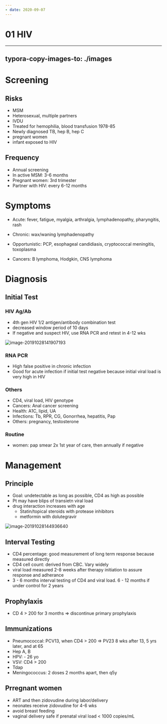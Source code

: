 ```yaml
---
- date: 2020-09-07
---
```


# 01 HIV
---

## typora-copy-images-to: ./images

# Screening

## Risks

- MSM
- Heterosexual, multiple partners
- IVDU
- Treated for hemophilia, blood transfusion 1978-85
- Newly diagnosed TB, hep B, hep C
- pregnant women
- infant exposed to HIV

## Frequency

- Annual screening
- In active MSM: 3-6 months
- Pregnant women: 3rd trimester
- Partner with HIV: every 6-12 months

# Symptoms

- Acute: fever, fatigue, myalgia, arthralgia, lymphadenopathy, pharyngitis, rash

- Chronic: wax/waning lymphadenopathy

- Opportunistic: PCP, esophageal candidiasis, cryptococcal meningitis, toxoplasma

- Cancers: B lymphoma, Hodgkin, CNS lymphoma

# Diagnosis

## Initial Test

### HIV Ag/Ab

- 4th gen HIV 1/2 antigen/antibody combination test
- decreased window period of 10 days
- If negative and suspect HIV, use RNA PCR and retest in 4-12 wks

![image-20191028141907193](https://photos.thisispiggy.com/file/wikiFiles/image-20191028141907193.png)

### RNA PCR

- High false positive in chronic infection
- Good for acute infection if initial test negative because initial viral load is very high in HIV

### Others

- CD4, viral load, HIV genotype
- Cancers: Anal cancer screening
- Health: A1C, lipid, UA
- Infections: Tb, RPR, CG, Gonorrhea, hepatitis, Pap
- Others: pregnancy, testosterone

### Routine

- women: pap smear 2x 1st year of care, then annually if negative

# Management

## Principle

- Goal: undetectable as long as possible, CD4 as high as possible
- Pt may have blips of transietn viral load
- drug interaction increases with age
	- Statin/topical steroids with protease inhibitors
	- metformin with dolutegravir

![image-20191028144936640](https://photos.thisispiggy.com/file/wikiFiles/image-20191028144936640.png)

## Interval Testing

- CD4 percentage: good measurement of long term response because measured directly
- CD4 cell count: derived from CBC. Vary widely
- viral load measured 2-8 weeks after therapy initiation to assure response and adherance
- 3 - 6 months interval testing of CD4 and viral load. 6 - 12 months if under control for 2 years

## Prophylaxis

- CD 4 > 200 for 3 months => discontinue primary prophylaxis

## Immunizations

- Pneumococcal: PCV13, when CD4 > 200 => PV23 8 wks after 13, 5 yrs later, and at 65
- Hep A, B
- HPV: - 26 yo
- VSV: CD4 > 200
- Tdap
- Meningococcus: 2 doses 2 months apart, then q5y

## Prregnant women

- ART and then zidovudine during labor/delivery
- neonates receive zidovudine for 4-6 wks
- avoid breast feeding
- vaginal delivery safe if prenatal viral load < 1000 copies/mL
